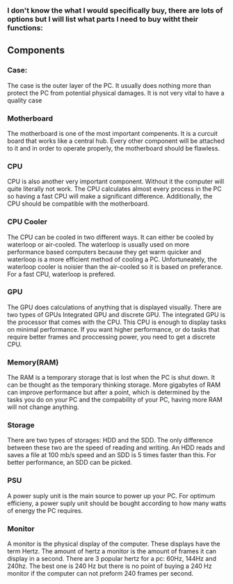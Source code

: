 ### I don't know the what I would specifically buy, there are lots of options but I will list what parts I need to buy witht their functions:

## Components

### Case:
The case is the outer layer of the PC. It usually does nothing more than protect the PC from potential physical damages. It is not very vital to have a quality case

### Motherboard
The motherboard is one of the most important compenents. It is a curcuit board that works like a central hub. Every other component will be attached to it and in order to operate properly, the motherboard should be flawless.

### CPU
CPU is also another very important component. Without it the computer will quite literally not work. The CPU calculates almost every process in the PC so having a fast CPU will make a significant difference. Additionally, the CPU should be compatible with the motherboard.

### CPU Cooler
The CPU can be cooled in two different ways. It can either be cooled by waterloop or air-cooled. The waterloop is usually used on more performance based computers because they get warm quicker and waterloop is a more efficient method of cooling a PC. Unfortuneately, the waterloop cooler is noisier than the air-cooled so it is based on preferance. For a fast CPU, waterloop is prefered.

### GPU

The GPU does calculations of anything that is displayed visually. There are two types of GPUs Integrated GPU and discrete GPU. The integrated GPU is the processor that comes with the CPU. This CPU is enough to display tasks on minimal performance. If you want higher performance, or do tasks that require better frames and proccessing power, you need to get a discrete CPU.

### Memory(RAM)
The RAM is a temporary storage that is lost when the PC is shut down. It can be thought as the temporary thinking storage. More gigabytes of RAM can improve performance but after a point, which is determined by the tasks you do on your PC and the compability of your PC, having more RAM will not change anything.

### Storage
There are two types of storages: HDD and the SDD. The only difference between these two are the speed of reading and writing. An HDD reads and saves a file at 100 mb/s speed and an SDD is 5 times faster than this. For better performance, an SDD can be picked.

### PSU
A power suply unit is the main source to power up your PC. For optimum efficieny, a power suply unit should be bought according to how many watts of energy the PC requires.

### Monitor
A monitor is the physical display of the computer. These displays have the term Hertz. The amount of hertz a monitor is the amount of frames it can display in a second. There are 3 popular hertz for a pc: 60Hz, 144Hz and 240hz. The best one is 240 Hz but there is no point of buying a 240 Hz monitor if the computer can not preform 240 frames per second.

### 
